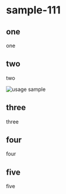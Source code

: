 sample-111
==========

## one 

one 

## two

two

![usage sample](https://s11.gifyu.com/images/SQ6mR.gif)

## three

three

## four

four

## five 

five
